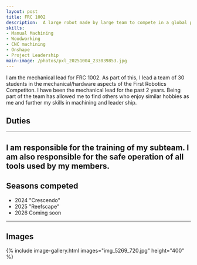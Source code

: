 ```yaml
---
layout: post
title: FRC 1002
description:  A large robot made by large team to compete in a global project of thousands of students
skills: 
- Manual Machining
- Woodworking
- CNC machining
- Onshape
- Project Leadership
main-image: /photos/pxl_20251004_233039853.jpg
---
```

I am the mechanical lead for FRC 1002. As part of this, I lead a team of 30 students in the mechanical/hardware aspects of the First Robotics Competiton. I have been the mechanical lead for the past 2 years. Being part of the team has allowed me to find others who enjoy similar hobbies as me and further my skills in machining and leader ship.
## Duties
---
I am responsible for the training of my subteam. I am also responsible for the safe operation of all tools used by my members.
---
## Seasons competed
- 2024 "Crescendo"
- 2025 "Reefscape"
- 2026 Coming soon

---
## Images
{% include image-gallery.html images="img_5269_720.jpg" height="400" %} 
